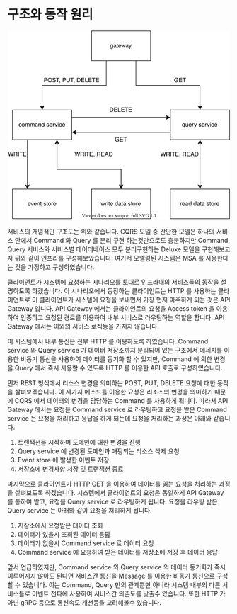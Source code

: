 # 구조와 동작 원리

![&#xC11C;&#xBE44;&#xC2A4; &#xC778;&#xD504;&#xB77C; &#xAD6C;&#xC870;](.gitbook/assets/untitled-diagram.svg)

서비스의 개념적인 구조도는 위와 같습니다. CQRS 모델 중 간단한 모델은 하나의 서비스 안에서 Command 와 Query 를 분리 구현 하는것만으로도 충분하지만 Command, Query 서비스와 서비스별 데이터베이스 모두 분리구현하는 Deluxe 모델을 구현해보고자 위와 같이 인프라를 구성해보았습니다. 여기서 모델링된 시스템은 MSA 를 사용한다는 것을 가정하고 구성하였습니다. 

클라이언트가 시스템에 요청하는 시나리오를 토대로 인프라내의 서비스들의 동작을 설명하도록 하겠습니다. 이 시나리오에서 등장하는 클라이언트는 HTTP 를 사용하는 클라이언트로 이 클라이언트가 시스템에 요청을 보내면서 가장 먼저 마주하게 되는 것은 API Gateway 입니다. API Gateway 에서는 클라이언트의 요청을 Access token 을 이용하여 인증하고 요청된 경로를 이용하여 내부 서비스로 라우팅하는 역할을 합니다. API Gateway 에서는 이외의 서비스 로직등을 가지지 않습니다. 

이 시스템에서 내부 통신은 전부 HTTP 를 이용하도록 하였습니다. Command service 와 Query service 가 데이터 저장소까지 분리되어 있는 구조에서 메세지를 이용한 비동기 통신을 사용하여 데이터를 동기화 할 수 있지만, Command 에 의한 변경을 Query 에서 즉시 사용할 수 있도록 HTTP 를 이용한 API 호출로 구성하였습니다.

먼저 REST 형식에서 리소스 변경을 의미하는 POST, PUT, DELETE 요청에 대한 동작을 살펴보겠습니다. 이 세가지 메소드를 이용한 요청은 리소스의 변경을 의미하기 때문에 CQRS 에서 데이터의 변경을 담당하는 Command 를 사용하게 됩니다. 따라서 API Gateway 에서는 요청을 Command service 로 라우팅하고 요청을 받은 Command service 는 요청을 처리하고 응답을 하게 되는데 요청을 처리하는 과정은 아래와 같습니다.

1. 트랜잭션을 시작하며 도메인에 대한 변경을 진행
2. Query service 에 변경된 도메인과 매핑되는 리소스 삭제 요청
3. Event store 에 발생한 이벤트 저장
4. 저장소에 변경사항 저장 및 트랜잭션 종료

마지막으로 클라이언트가 HTTP GET 을 이용하여 데이터를 읽는 요청을 처리하는 과정을 살펴보도록 하겠습니다. 시스템에서 클라이언트의 요청은 동일하게 API Gateway 를 통하여 받고, 요청을 Query service 로 라우팅하게 됩니다. 요청을 라우팅 받은 Query service 는 아래와 같이 요청을 처리하게 됩니다.

1. 저장소에서 요청받은 데이터 조회
2. 데이터가 있을시 조회된 데이터 응답
3. 데이터가 없을시 Command service 로 데이터 요청
4. Command service 에 요청하여 받은 데이터를 저장소에 저장 후 데이터 응답

앞서 언급하였지만, Command service 와 Query service 의 데이터 동기화가 즉시 이루어지지 않아도 된다면 서비스간 통신을 Message 를 이용한 비동기 통신으로 구성할 수 있습니다. 이는 Command, Query 만의 관계뿐만 아니라 시스템 내부의 다른 서비스들로 이벤트 전파에 사용하여 서비스간 의존도를 낮출수 있습니다. 또한 HTTP 가 아닌 gRPC 등으로 통신속도 개선등을 고려해볼수 있습니다.

